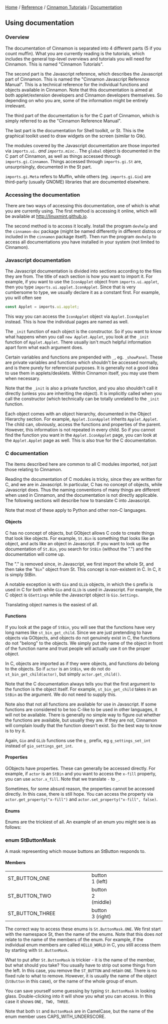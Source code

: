 [Home](/) / 
[Reference](/reference/git/) / 
[Cinnamon Tutorials](/reference/git/cinnamon-tutorials) /
[Documentation](/reference/git/cinnamon-tutorials/documentation.html)

## Using documentation

### Overview

The documentation of Cinnamon is separated into 4 different parts (5 if you count muffin). What you are currently reading is the tutorials, which includes the general top-level overviews and tutorials you will need for Cinnamon. This is named "Cinnamon Tutorials".

The second part is the Javascript reference, which describes the Javascript part of Cinnamon. This is named the "Cinnamon Javascript Reference Manual". This is a technical reference for the individual functions and objects available in Cinnamon. Note that this documentation is aimed at both applet/extension developers and Cinnamon developers themselves. So depending on who you are, some of the information might be entirely irrelevant.

The third part of the documentation is for the C part of Cinnamon, which is simply referred to as the "Cinnamon Reference Manual".

The last part is the documentation for Shell toolkit, or St. This is the graphical toolkit used to draw widgets on the screen (similar to Gtk).

The modules covered by the Javascript documentation are those imported via <code class="code">imports.ui.*</code> and <code class="code">imports.misc.*</code>. The <code class="code">global</code> object is documented in the C part of Cinnamon, as well as things accessed through <code class="code">imports.gi.Cinnamon</code>. Things accessed through <code class="code">imports.gi.St</code> are, unsurprisingly, documented in the St part.

<code class="code">imports.gi.Meta</code> refers to Muffin, while others (eg. <code class="code">imports.gi.Gio</code>) are third-party (usually GNOME) libraries that are documented elsewhere.

### Accessing the documentation

There are two ways of accessing this documentation, one of which is what you are currently using. The first method is accessing it online, which will be available at <a class="ulink" href="http://linuxmint.github.io" target="_top">http://linuxmint.github.io</a>.

The second method is to access it locally. Install the program <code class="code">devhelp</code> and the <code class="code">cinnamon-doc</code> package (might be named differently in different distros or included in the <code class="code">cinnamon</code> package itself). Then run the program <code class="code">devhelp</code> to access all documentations you have installed in your system (not limited to Cinnamon).

### Javascript documentation

The Javascript documentation is divided into sections according to the files they are from. The title of each section is how you want to import it. For example, if you want to use the <code class="code">IconApplet</code> object from <code class="code">imports.ui.applet</code>, then you type <code class="code">imports.ui.applet.IconApplet</code>. Since that is very cumbersome to type, we usually declare it as a constant first. For example, you will often see

```javascript
const Applet = imports.ui.applet;
```

This way you can access the <code class="code">IconApplet</code> object via <code class="code">Applet.IconApplet</code> instead. This is how the individual pages are named as well.

The <code class="code">_init</code> function of each object is the constructor. So if you want to know what happens when you call <code class="code">new Applet.Applet</code>, you look at the <code class="code">_init</code> function of <code class="code">Applet.Applet</code>. There usually isn't much helpful information apart form what each argument does.

Certain variables and functions are prepended with <code class="code">_</code>, eg. <code class="code">_showPanel</code>. These are private variables and functions which shouldn't be accessed normally, and is there purely for referencial purposes. It is generally not a good idea to use them in applets/desklets. Within Cinnamon itself, you may use them when necessary.

Note that the <code class="code">_init</code> is also a private function, and you also shouldn't call it directly (unless you are inheriting the object). It is implicitly called when you call the constructor (which technically can be totally unrelated to the <code class="code">_init</code> function.

Each object comes with an object hierarchy, documented in the Object Hierarchy section. For example, <code class="code">Applet.IconApplet</code> inherits <code class="code">Applet.Applet</code>. The child can, obviously, access the functions and properties of the parent. However, this information is not repeated in every child. So if you cannot find the function you want in the <code class="code">Applet.IconApplet</code> page, you can look at the <code class="code">Applet.Applet</code> page as well. This is also true for the C documentation.

### C documentation

The items described here are common to all C modules imported, not just those relating to Cinnamon.

Reading the documentation of C modules is tricky, since they are written for C, and we are in Javascript. In particular, C has no concept of objects, while Javascript does. Thus the naming conventions of many things are different when used in Cinnamon, and the documentation is not directly applicable. The following sections will describe how to translate C into Javascript.

Note that most of these apply to Python and other non-C languages.

#### Objects

C has no concept of objects, but GObject allows C code to create things that look like objects. For example, <code class="code">St.Bin</code> is something that looks like an object, and acts like an object in Javascript. If you want to look up the documentation of <code class="code">St.Bin</code>, you search for <code class="code">StBin</code> (without the ".") and the documentation will come up.

The "." is removed since, in Javascript, we first import the whole St, and then take the "<code class="code">Bin</code>" object from St. This concept is non-existent in C. In C, it is simply StBin.

A notable exception is with <code class="code">Gio</code> and <code class="code">GLib</code> objects, in which the <code class="code">G</code> prefix is used in C for both while <code class="code">Gio</code> and <code class="code">GLib</code> is used in Javascript. For example, the C object is <code class="code">GSettings</code> while the Javascript object is <code class="code">Gio.Settings</code>.

Translating object names is the easiest of all.

#### Functions

If you look at the page of <code class="code">StBin</code>, you will see that the functions have very long names like <code class="code">st_bin_get_child</code>. Since we are just pretending to have objects via GObjects, and objects do not genuinely exist in C, the functions do not "belong" to the objects. We simply put the name of the object in front of the function name and trust people will actually use it on the proper object.

In C, objects are imported as if they were objects, and functions <span class="emphasis"><em>do</em></span> belong to the objects. So if <code class="code">actor</code> is an <code class="code">StBin</code>, we do not do <code class="code">st_bin_get_child(actor)</code>, but simply <code class="code">actor.get_child()</code>.

Note that the C documentation always tells you that the first argument to the function is the object itself. For example, <code class="code">st_bin_get_child</code> takes in an <code class="code">StBin</code> as the argument. We do not need to supply this.

Note also that not all functions are available for use in Javascript. If some functions are considered to be too C-like to be used in other languages, it will not be available. There is generally no simple way to figure out whether the functions are available, but usually they are. If they are not, Cinnamon will complain loudly that the function doesn't exist. So the best way to know is to try it.

Again, <code class="code">Gio</code> and <code class="code">GLib</code> functions use the <code class="code">g_</code> prefix, eg <code class="code">g_settings_set_int</code> instead of <code class="code">gio_settings_get_int</code>.

#### Properties

GObjects have properties. These can generally be accessed directly. For example, if <code class="code">actor</code> is an <code class="code">StBin</code> and you want to access the <code class="code">x-fill</code> property, you can use <code class="code">actor.x_fill</code>. Note that we translate <code class="code">-</code> to <code class="code">_</code>.

Sometimes, for some absurd reason, the properties cannot be accessed directly. In this case, there is still hope. You can access the property via <code class="code">actor.get_property("x-fill")</code> and <code class="code">actor.set_property("x-fill", false)</code>.

#### Enums

Enums are the trickiest of all. An example of an enum you might see is as follows:

### enum StButtonMask

A mask representing which mouse buttons an StButton responds to.

#### Members
<table width="100%" border="0">
<colgroup>
<col width="300px" class="enum_members_name">
<col class="enum_members_description">
<col width="200px" class="enum_members_annotations">
</colgroup>
<tbody>
<tr>
<td class="enum_member_name">ST_BUTTON_ONE</td>
<td class="enum_member_description">button 1 (left)</td>
<td class="enum_member_annotations"> </td>
</tr>
<tr>
<td class="enum_member_name">ST_BUTTON_TWO</td>
<td class="enum_member_description">button 2 (middle)</td>
<td class="enum_member_annotations"> </td>
</tr>
<tr>
<td class="enum_member_name">ST_BUTTON_THREE</td>
<td class="enum_member_description">button 3 (right)</td>
<td class="enum_member_annotations"> </td>
</tr>
</tbody>
</table>

The correct way to access these enums is <code class="code">St.ButtonMask.ONE</code>. We first start with the namespace St, then the name of the enums. Note that this does <span class="emphasis"><em>not</em></span> relate to the name of the members of the enum. For example, if the individual enum members are called <code class="code">HELLO_WORLD</code> in C, you still access them by starting with <code class="code">St.ButtonMask</code>.

What to put after <code class="code">St.ButtonMask</code> is trickier - it is the name of the member, but what should you take? You usually have to strip out some things from the left. In this case, you remove the <code class="code">ST_BUTTON</code> and retain <code class="code">ONE</code>. There is no fixed rule to what to remove. However, it is usually the name of the object (<code class="code">StButton</code> in this case), or the name of the whole group of enum.

You can save yourself some guessing by typing <code class="code">St.ButtonMask</code> in looking glass. Double-clicking into it will show you what you can access. In this case it shows <code class="code">ONE, TWO, THREE</code>.

Note that both <code class="code">St</code> and <code class="code">ButtonMask</code> are in CamelCase, but the name of the enum member uses CAPS_WITH_UNDERSCORE.
